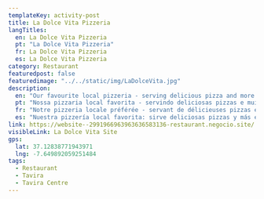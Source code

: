 ```yaml
---
templateKey: activity-post
title: La Dolce Vita Pizzeria 
langTitles:
  en: La Dolce Vita Pizzeria 
  pt: "La Dolce Vita Pizzeria"
  fr: La Dolce Vita Pizzeria 
  es: La Dolce Vita Pizzeria 
category: Restaurant 
featuredpost: false
featuredimage: "../../static/img/LaDolceVita.jpg"
description: 
  en: "Our favourite local pizzeria - serving delicious pizza and more in a friendly, unpretentious atmosphere. Tel: 920 568 636"
  pt: "Nossa pizzaria local favorita - servindo deliciosas pizzas e muito mais em um ambiente amigável e despretensioso. Tel: 920 568 636"
  fr: "Notre pizzeria locale préférée - servant de délicieuses pizzas et plus encore dans une atmosphère conviviale et sans prétention. Tel: 920 568 636"
  es: "Nuestra pizzería local favorita: sirve deliciosas pizzas y más en un ambiente agradable y sin pretensiones. Tel: 920 568 636"
link: https://website--2991966963963636583136-restaurant.negocio.site/
visibleLink: La Dolce Vita Site
gps:
  lat: 37.12838771943971
  lng: -7.649892059251484
tags:
  - Restaurant
  - Tavira
  - Tavira Centre
---
```


